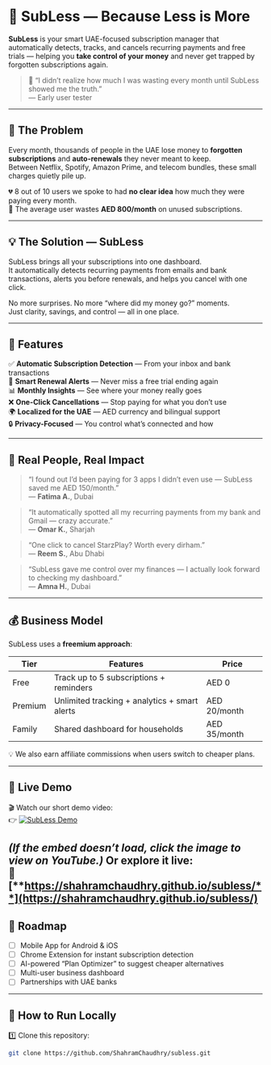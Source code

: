 # 💸 SubLess — Because Less is More

**SubLess** is your smart UAE-focused subscription manager that automatically detects, tracks, and cancels recurring payments and free trials — helping you **take control of your money** and never get trapped by forgotten subscriptions again.

> 💬 “I didn’t realize how much I was wasting every month until SubLess showed me the truth.”  
> — Early user tester

---

## 🚨 The Problem

Every month, thousands of people in the UAE lose money to **forgotten subscriptions** and **auto-renewals** they never meant to keep.  
Between Netflix, Spotify, Amazon Prime, and telecom bundles, these small charges quietly pile up.

💔 8 out of 10 users we spoke to had **no clear idea** how much they were paying every month.  
💸 The average user wastes **AED 800/month** on unused subscriptions.  

---

## 💡 The Solution — SubLess

SubLess brings all your subscriptions into one dashboard.  
It automatically detects recurring payments from emails and bank transactions, alerts you before renewals, and helps you cancel with one click.

No more surprises. No more “where did my money go?” moments.  
Just clarity, savings, and control — all in one place.

---

## 🌟 Features

✅ **Automatic Subscription Detection** — From your inbox and bank transactions  
💬 **Smart Renewal Alerts** — Never miss a free trial ending again  
📊 **Monthly Insights** — See where your money really goes  
❌ **One-Click Cancellations** — Stop paying for what you don’t use  
🌍 **Localized for the UAE** — AED currency and bilingual support  
🔒 **Privacy-Focused** — You control what’s connected and how  

---

## 💬 Real People, Real Impact

> “I found out I’d been paying for 3 apps I didn’t even use — SubLess saved me AED 150/month.”  
> — **Fatima A.**, Dubai  

> “It automatically spotted all my recurring payments from my bank and Gmail — crazy accurate.”  
> — **Omar K.**, Sharjah  

> “One click to cancel StarzPlay? Worth every dirham.”  
> — **Reem S.**, Abu Dhabi  

> “SubLess gave me control over my finances — I actually look forward to checking my dashboard.”  
> — **Amna H.**, Dubai  

---

## 💰 Business Model

SubLess uses a **freemium approach**:

| Tier | Features | Price |
|------|-----------|--------|
| Free | Track up to 5 subscriptions + reminders | AED 0 |
| Premium | Unlimited tracking + analytics + smart alerts | AED 20/month |
| Family | Shared dashboard for households | AED 35/month |

💡 We also earn affiliate commissions when users switch to cheaper plans.

---

## 🎥 Live Demo

🎬 Watch our short demo video:  
👉 [![SubLess Demo](https://img.youtube.com/vi/JnNBnaj0fzY/0.jpg)](https://www.youtube-nocookie.com/embed/20DLWmrIiqc?si=AxZQEVSNy8ezJbW-)

*(If the embed doesn’t load, click the image to view on YouTube.)*
Or explore it live:  
🔗 [**https://shahramchaudhry.github.io/subless/**](https://shahramchaudhry.github.io/subless/)  
---

## 🧭 Roadmap

- [ ] Mobile App for Android & iOS  
- [ ] Chrome Extension for instant subscription detection  
- [ ] AI-powered “Plan Optimizer” to suggest cheaper alternatives  
- [ ] Multi-user business dashboard  
- [ ] Partnerships with UAE banks  

---

## 🧩 How to Run Locally

1️⃣ Clone this repository:
```bash
git clone https://github.com/ShahramChaudhry/subless.git